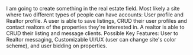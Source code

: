 I am going to create something in the real estate field. Most likely a site where two different types of people can have accounts: User profile and Realtor profile. 
A user is able to save listings, CRUD their user profiles and contact realtors of the properties they're interested in. 
A realtor is able to CRUD their listing and message clients.
Possible Key Features: User to Realtor messaging, Customizable UI/UX (user can change site's color scheme), and user bidding on properties.
